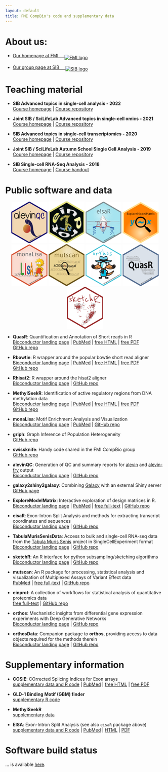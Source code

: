 ```yaml
---
layout: default
title: FMI CompBio's code and supplementary data
---
```


# About us: 

- [Our homepage at FMI &nbsp; &nbsp; <img src="assets/images/logo-FMI-grey.gif" alt="FMI logo" align="middle" height="46" width="107">](http://www.fmi.ch/research/platforms/platform.html?plt=115)  

- [Our group page at SIB &nbsp; &nbsp; <img src="assets/images/sib_emblem_low_res.jpg" alt="SIB logo" align="middle" height="53" width="69">](https://www.sib.swiss/michael-stadler-group)  

# Teaching material
- **SIB Advanced topics in single-cell analysis - 2022**  
  [Course homepage](https://www.sib.swiss/training/course/20220426_ADVSC) |
  [Course repository](https://github.com/fmicompbio/adv_singlecell_2022)  

- **Joint SIB / SciLifeLab Advanced topics in single-cell omics - 2021**  
  [Course homepage](https://nbisweden.github.io/single-cell_sib_scilifelab_2021) |
  [Course repository](https://github.com/NBISweden/single-cell_sib_scilifelab_2021)  

- **SIB Advanced topics in single-cell transcriptomics - 2020**  
  [Course homepage](https://www.sib.swiss/training/course/2020-05-adv-scrna) |
  [Course repository](https://github.com/fmicompbio/adv_scrnaseq_2020)  

- **Joint SIB / SciLifeLab Autumn School Single Cell Analysis - 2019**  
  [Course homepage](https://www.sib.swiss/component/courses/525?view=courses_item) |
  [Course repository](https://github.com/NBISweden/single-cell_sib_scilifelab)
  
- **SIB Single-cell RNA-Seq Analysis - 2018**  
  [Course homepage](https://www.sib.swiss/training/course/2018-11-single-cell) |
  [Course handout](https://fmicompbio.github.io/SIB_scRNA-seq_Tutorial_2018/)  


  
# Public software and data  
<center>
<a href="http://bioconductor.org/packages/alevinQC/"><img src="assets/images/alevinQC.png" style="width:3cm" /></a>
<a href="https://github.com/fmicompbio/einprot"><img src="assets/images/einprot.png" style="width:3cm" /></a>
<a href="http://bioconductor.org/packages/eisaR/"><img src="assets/images/eisaR.png" style="width:3cm" /></a>
<a href="http://bioconductor.org/packages/ExploreModelMatrix/"><img src="assets/images/ExploreModelMatrix.png" style="width:3cm" /></a>
<a href="http://bioconductor.org/packages/monaLisa/"><img src="assets/images/monaLisa.png" style="width:3cm" /></a>
<a href="https://github.com/fmicompbio/mutscan"><img src="assets/images/mutscan.png" style="width:3cm" /></a>
<a href="https://github.com/fmicompbio/orthos"><img src="assets/images/orthos.png" style="width:3cm" /></a>
<a href="http://bioconductor.org/packages/QuasR/"><img src="assets/images/QuasR.png" style="width:3cm" /></a>
<a href="https://github.com/fmicompbio/sketchR"><img src="assets/images/sketchR.png" style="width:3cm" /></a>
</center>

- **QuasR**: Quantification and Annotation of Short reads in R  
  [Bioconductor landing page](https://bioconductor.org/packages/QuasR/) |
  [PubMed](https://www.ncbi.nlm.nih.gov/pubmed/25417205) |
  [free HTML](https://www.ncbi.nlm.nih.gov/pmc/articles/PMC4382904/) |
  [free PDF](https://www.ncbi.nlm.nih.gov/pmc/articles/PMC4382904/pdf/btu781.pdf)  
  [GitHub repo](https://github.com/fmicompbio/QuasR)  

- **Rbowtie**: R wrapper around the popular bowtie short read aligner  
  [Bioconductor landing page](https://bioconductor.org/packages/Rbowtie/) |
  [PubMed](https://www.ncbi.nlm.nih.gov/pubmed/25417205) |
  [free HTML](https://www.ncbi.nlm.nih.gov/pmc/articles/PMC4382904/) |
  [free PDF](https://www.ncbi.nlm.nih.gov/pmc/articles/PMC4382904/pdf/btu781.pdf)  
  [GitHub repo](https://github.com/fmicompbio/Rbowtie)  

- **Rhisat2**: R wrapper around the hisat2 aligner  
  [Bioconductor landing page](https://bioconductor.org/packages/Rhisat2/) |
  [GitHub repo](https://github.com/fmicompbio/Rhisat2)  

- **MethylSeekR**: Identification of active regulatory regions from DNA methylation data  
  [Bioconductor landing page](https://bioconductor.org/packages/MethylSeekR/) |
  [PubMed](https://www.ncbi.nlm.nih.gov/pubmed/23828043) |
  [free HTML](https://www.ncbi.nlm.nih.gov/pmc/articles/PMC3763559/) |
  [free PDF](https://www.ncbi.nlm.nih.gov/pmc/articles/PMC3763559/pdf/gkt599.pdf)  
  [GitHub repo](https://github.com/LukasBurger/MethylSeekR)  

- **monaLisa**: Motif Enrichment Analysis and Visualization  
  [Bioconductor landing page](https://bioconductor.org/packages/monaLisa/) |
  [PubMed](https://pubmed.ncbi.nlm.nih.gov/35199152) |
  [GitHub repo](https://github.com/fmicompbio/monaLisa)

- **griph**: Graph Inference of Population Heterogeneity  
  [GitHub repo](https://github.com/fmicompbio/griph)  

- **swissknife**: Handy code shared in the FMI CompBio group  
  [GitHub repo](https://github.com/fmicompbio/swissknife)  

- **alevinQC**: Generation of QC and summary reports for [alevin](https://salmon.readthedocs.io/en/latest/alevin.html) and [alevin-fry](https://alevin-fry.readthedocs.io/en/latest/) output	
  [Bioconductor landing page](https://bioconductor.org/packages/alevinQC/) | 
  [GitHub repo](https://github.com/csoneson/alevinQC)

- **galaxy2shiny2galaxy**: Combining [Galaxy](https://galaxyproject.org/) with an external Shiny server	
  [GitHub page](https://github.com/hrhotz/galaxy2shiny2galaxy)  

- **ExploreModelMatrix**: Interactive exploration of design matrices in R.  
  [Bioconductor landing page](https://bioconductor.org/packages/ExploreModelMatrix/) | 
  [PubMed](https://pubmed.ncbi.nlm.nih.gov/32704355/) |
  [free full-text](https://f1000research.com/articles/9-512/v1) |
  [GitHub repo](https://github.com/csoneson/ExploreModelMatrix)

- **eisaR**: Exon-Intron Split Analysis and methods for extracting transcript coordinates and sequences  
  [Bioconductor landing page](https://bioconductor.org/packages/eisaR/) |
  [GitHub repo](https://github.com/fmicompbio/eisaR)  

- **TabulaMurisSenisData**: Access to bulk and single-cell RNA-seq data from the [Tabula Muris Senis](https://tabula-muris-senis.ds.czbiohub.org/) project in SingleCellExperiment format  
  [Bioconductor landing page](https://bioconductor.org/packages/TabulaMurisSenisData/) |
  [GitHub repo](https://github.com/fmicompbio/TabulaMurisSenisData)  

- **sketchR**: An R interface for python subsampling/sketching algorithms  
  [Bioconductor landing page](https://bioconductor.org/packages/sketchR/) | 
  [GitHub repo](https://github.com/fmicompbio/sketchR)  

- **mutscan**: An R package for processing, statistical analysis and visualization of Multiplexed Assays of Variant Effect data    
  [PubMed](https://pubmed.ncbi.nlm.nih.gov/37264470/) |
  [free full-text](https://doi.org/10.1186/s13059-023-02967-0) |
  [GitHub repo](https://github.com/fmicompbio/mutscan)  

- **einprot**: A collection of workflows for statistical analysis of quantitative proteomics data  
  [free full-text](https://doi.org/10.21105/joss.05750) |
  [GitHub repo](https://github.com/fmicompbio/einprot)  

- **orthos**: Mechanistic insights from differential gene expression experiments with Deep Generative Networks  
  [Bioconductor landing page](https://bioconductor.org/packages/orthos/) |
  [GitHub repo](https://github.com/fmicompbio/orthos) 
  
- **orthosData**: Companion package to **orthos**, providing access to data objects required for the methods therein  
  [Bioconductor landing page](https://bioconductor.org/packages/orthosData/) |
  [GitHub repo](https://github.com/fmicompbio/orthosData) 

# Supplementary information  
- **COSIE**: COrrected Splicing Indices for Exon arrays  
  [supplementary data and R code](projects/cosie/cosie.html) |
  [PubMed](https://www.ncbi.nlm.nih.gov/pubmed/19528075) |
  [free HTML](https://www.ncbi.nlm.nih.gov/pmc/articles/PMC2760813/) |
  [free PDF](https://www.ncbi.nlm.nih.gov/pmc/articles/PMC2760813/pdf/gkp508.pdf)  

- **GLD-1 Binding Motif (GBM) finder**  
  [supplementary R code](projects/GBM_finder/gbmFinder.html)  

- **MethylSeekR**  
  [supplementary data](projects/MethylSeekR/MethylSeekR.html)  

- **EISA**: Exon-Intron Split Analysis (see also `eisaR` package above)  
  [supplementary data and R code](projects/EISA/EISA.html) |
  [PubMed](https://www.ncbi.nlm.nih.gov/pubmed/26098447) |
  [HTML](http://www.nature.com/articles/nbt.3269) |
  [PDF](http://www.nature.com/articles/nbt.3269.pdf)  
  
# Software build status
... is available [here](build.html). 
